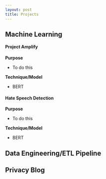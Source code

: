 ```yaml
---
layout: post
title: Projects
---
```

## Machine Learning
#### Project Amplify
**Purpose**
- To do this
  
**Technique/Model**
- BERT

#### Hate Speech Detection
**Purpose**
- To do this
  
**Technique/Model**
- BERT

## Data Engineering/ETL Pipeline

## Privacy Blog
